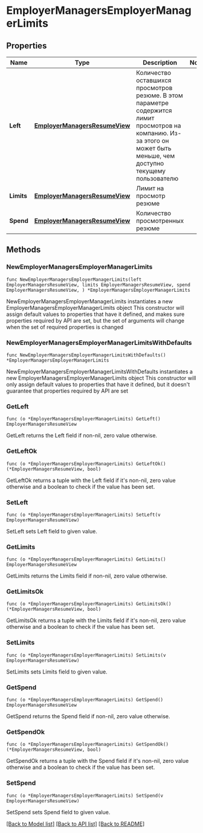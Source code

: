 # EmployerManagersEmployerManagerLimits

## Properties

Name | Type | Description | Notes
------------ | ------------- | ------------- | -------------
**Left** | [**EmployerManagersResumeView**](EmployerManagersResumeView.md) | Количество оставшихся просмотров резюме. В этом параметре содержится лимит просмотров на компанию. Из-за этого он может быть меньше, чем доступно текущему пользователю | 
**Limits** | [**EmployerManagersResumeView**](EmployerManagersResumeView.md) | Лимит на просмотр резюме | 
**Spend** | [**EmployerManagersResumeView**](EmployerManagersResumeView.md) | Количество просмотренных резюме | 

## Methods

### NewEmployerManagersEmployerManagerLimits

`func NewEmployerManagersEmployerManagerLimits(left EmployerManagersResumeView, limits EmployerManagersResumeView, spend EmployerManagersResumeView, ) *EmployerManagersEmployerManagerLimits`

NewEmployerManagersEmployerManagerLimits instantiates a new EmployerManagersEmployerManagerLimits object
This constructor will assign default values to properties that have it defined,
and makes sure properties required by API are set, but the set of arguments
will change when the set of required properties is changed

### NewEmployerManagersEmployerManagerLimitsWithDefaults

`func NewEmployerManagersEmployerManagerLimitsWithDefaults() *EmployerManagersEmployerManagerLimits`

NewEmployerManagersEmployerManagerLimitsWithDefaults instantiates a new EmployerManagersEmployerManagerLimits object
This constructor will only assign default values to properties that have it defined,
but it doesn't guarantee that properties required by API are set

### GetLeft

`func (o *EmployerManagersEmployerManagerLimits) GetLeft() EmployerManagersResumeView`

GetLeft returns the Left field if non-nil, zero value otherwise.

### GetLeftOk

`func (o *EmployerManagersEmployerManagerLimits) GetLeftOk() (*EmployerManagersResumeView, bool)`

GetLeftOk returns a tuple with the Left field if it's non-nil, zero value otherwise
and a boolean to check if the value has been set.

### SetLeft

`func (o *EmployerManagersEmployerManagerLimits) SetLeft(v EmployerManagersResumeView)`

SetLeft sets Left field to given value.


### GetLimits

`func (o *EmployerManagersEmployerManagerLimits) GetLimits() EmployerManagersResumeView`

GetLimits returns the Limits field if non-nil, zero value otherwise.

### GetLimitsOk

`func (o *EmployerManagersEmployerManagerLimits) GetLimitsOk() (*EmployerManagersResumeView, bool)`

GetLimitsOk returns a tuple with the Limits field if it's non-nil, zero value otherwise
and a boolean to check if the value has been set.

### SetLimits

`func (o *EmployerManagersEmployerManagerLimits) SetLimits(v EmployerManagersResumeView)`

SetLimits sets Limits field to given value.


### GetSpend

`func (o *EmployerManagersEmployerManagerLimits) GetSpend() EmployerManagersResumeView`

GetSpend returns the Spend field if non-nil, zero value otherwise.

### GetSpendOk

`func (o *EmployerManagersEmployerManagerLimits) GetSpendOk() (*EmployerManagersResumeView, bool)`

GetSpendOk returns a tuple with the Spend field if it's non-nil, zero value otherwise
and a boolean to check if the value has been set.

### SetSpend

`func (o *EmployerManagersEmployerManagerLimits) SetSpend(v EmployerManagersResumeView)`

SetSpend sets Spend field to given value.



[[Back to Model list]](../README.md#documentation-for-models) [[Back to API list]](../README.md#documentation-for-api-endpoints) [[Back to README]](../README.md)


